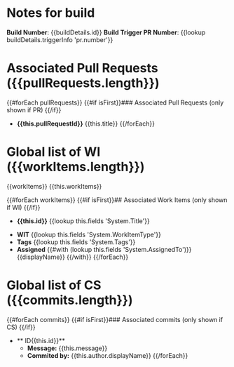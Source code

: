 # Notes for build 
**Build Number**: {{buildDetails.id}}
**Build Trigger PR Number**: {{lookup buildDetails.triggerInfo 'pr.number'}} 

# Associated Pull Requests ({{pullRequests.length}})
{{#forEach pullRequests}}
{{#if isFirst}}### Associated Pull Requests (only shown if  PR) {{/if}}
*  **{{this.pullRequestId}}** {{this.title}}
{{/forEach}}

# Global list of WI ({{workItems.length}})
{{workItems}}
{{this.workItems}}

{{#forEach workItems}}
{{#if isFirst}}## Associated Work Items (only shown if  WI) {{/if}}
*  **{{this.id}}**  {{lookup this.fields 'System.Title'}}
  - **WIT** {{lookup this.fields 'System.WorkItemType'}} 
  - **Tags** {{lookup this.fields 'System.Tags'}}
  - **Assigned** {{#with (lookup this.fields 'System.AssignedTo')}} {{displayName}} {{/with}}
{{/forEach}}

# Global list of CS ({{commits.length}})
{{#forEach commits}}
{{#if isFirst}}### Associated commits  (only shown if CS) {{/if}}
* ** ID{{this.id}}** 
  -  **Message:** {{this.message}}
  -  **Commited by:** {{this.author.displayName}} 
{{/forEach}}
